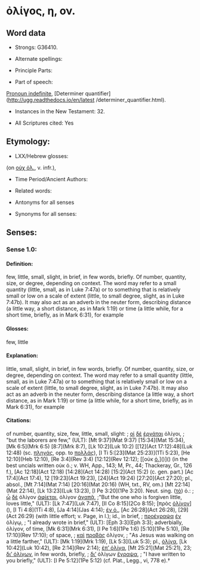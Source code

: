 # ὀλίγος, η, ον.

<!-- Status: S2=NeedsReview -->
<!-- Lexica used for edits: BDAG, FFM, LN, A-S -->

## Word data

* Strongs: G36410.

* Alternate spellings:



* Principle Parts: 


* Part of speech: 

[Pronoun indefinite](http://ugg.readthedocs.io/en/latest/pronoun_indefinite.html),
[Determiner quantifier](http://ugg.readthedocs.io/en/latest
/determiner_quantifier.html).

* Instances in the New Testament: 32.

* All Scriptures cited: Yes

## Etymology: 


* LXX/Hebrew glosses: 

(on [οὐχ ὁλ.](), v. infr.),

* Time Period/Ancient Authors: 


* Related words: 

* Antonyms for all senses

* Synonyms for all senses: 


## Senses: 


### Sense  1.0: 

#### Definition: 

few, little, small, slight, in brief, in few words, briefly.  Of number, quantity, size, or degree, depending on context.  The word may refer to a small quantity (little, small, as in Luke 7:47a) or to something that is relatively small or low on a scale of extent (little, to small degree, slight, as in Luke 7:47b).  It may also act as an adverb in the neuter form, describing distance (a little way, a short distance, as in Mark 1:19) or time (a little while, for a short time, briefly, as in Mark 6:31), for example

#### Glosses: 

few, little

#### Explanation: 

little, small, slight, in brief, in few words, briefly.  Of number, quantity, size, or degree, depending on context.  The word may refer to a small quantity (little, small, as in Luke 7:47a) or to something that is relatively small or low on a scale of extent (little, to small degree, slight, as in Luke 7:47b).  It may also act as an adverb in the neuter form, describing distance (a little way, a short distance, as in Mark 1:19) or time (a little while, for a short time, briefly, as in Mark 6:31), for example

#### Citations: 

of number, quantity, size, few, little, small, slight: 
; [οἱ](../G35880/01.md) [δὲ](../G11610/01.md) [ἐργάται](../G20400/01.md) ὀλίγοι, 
; "but the laborers are few," (ULT): 
[Mt 9:37](Mat 9:37) [15:34](Mat 15:34), [Mk 6:5](Mrk 6:5) [8:7](Mrk 8:7), [Lk 10:2](Luk 10:2) [[12](Act 17:12):48](Luk 12:48) (sc. [πληγάς](), opp. to [πολλάς]()), [I Ti 5:[23](Mat 25:23)](1Ti 5:23), [He 12:10](Heb 12:10), [Re 3:4](Rev 3:4) [12:12](Rev 12:12); [[οὐκ [ὀ.]()]()]() (in the best uncials written οὐκ ὀ.; v. WH, App., 143; M, Pr., 44; Thackeray, Gr., 126 f.), [Ac 12:18](Act 12:18) [14:28](Act 14:28) [15:2](Act 15:2) (c. gen. part.) [Ac 17:4](Act 17:4), 12 [19:23](Act 19:23), [24](Act 19:24) [27:20](Act 27:20); pl., absol., [Mt 7:14](Mat 7:14) [20:16](Mat 20:16) (WH, txt., RV, om.) [Mt 22:14](Mat 22:14), [Lk 13:23](Luk 13:23), [I Pe 3:20](1Pe 3:20). Neut. sing. ([τὸ]()) ὀ.: 
; [ᾧ](../G37390/01.md) [δὲ](../G11610/01.md) ὀλίγον [ἀφίεται](../G08630/01.md), ὀλίγον [ἀγαπᾷ](../G02500/01.md), 
;"But the one who is forgiven little, loves little," (ULT): 
[Lk 7:47](Luk 7:47), [II Co 8:15](2Co 8:15); [πρὸς [ὀλίγον]()](), [I Ti 4:8](1Ti 4:8), [Ja 4:14](Jas 4:14); [ἐν ὀ.](), [Ac 26:28](Act 26:28), [29](Act 26:29) (with little effort; v. Page, in l.); id., in brief, 
; [προέγραψα](../G42700/01.md) [ἐν](../G17220/01.md) ὀλίγῳ, 
; "I already wrote in brief," (ULT): 
[Eph 3:3](Eph 3:3); adverbially, ὀλίγον, of time, [Mk 6:31](Mrk 6:31), [I Pe 1:6](1Pe 1:6) [5:10](1Pe 5:10), [Re 17:10](Rev 17:10); of space, 
; [καὶ](../G25320/01.md) [προβὰς](../G42600/01.md) ὀλίγον, 
; "As Jesus was walking on a little farther," (ULT): 
[Mk 1:19](Mrk 1:19), [Lk 5:3](Luk 5:3); pl., [ὀλίγα](), [Lk 10:42](Luk 10:42), [Re 2:14](Rev 2:14); [ἐπ’ ὀλίγα](), [Mt 25:21](Mat 25:21), 23; [δι’ ὀλίγων](), in few words, briefly, 
; [δι’](../G12230/01.md) ὀλίγων [ἔγραψα](../G11250/01.md), 
; "I have written to you briefly," (ULT): 
[I Pe 5:12](1Pe 5:12) (cf. Plat., Legg., vi, 778 e).†
